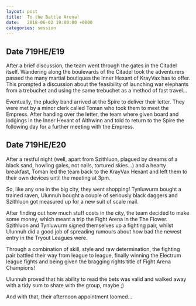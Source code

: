 ```yaml
---
layout: post
title:  To the Battle Arena!
date:   2018-06-02 19:00:00 +0000
categories: session
---
```


## Date 719HE/E19

After a brief discussion, the team went through the gates in the Citadel itself. Wandering along the boulevards of the Citadel took the adventurers passed the many martial boutiques the Inner Hexant of KrayVax has to offer. This prompted a discussion about the feasibility of launching war elephants from a trebuchet and using the same trebuchet as a method of fast travel…

Eventually, the plucky band arrived at the Spire to deliver their letter. They were met by a minor clerk called Toman who took them to meet the Empress. After handing over the letter, the team where given board and lodgings in the Inner Hexant of Althwinn and told to return to the Spire the following day for a further meeting with the Empress.

## Date 719HE/E20

After a restful night (well, apart from Szithluon, plagued by dreams of a black sand, howling gales, not nails, tortured skies...) and a hearty breakfast, Toman led the team back to the KrayVax Hexant and left them to their own devices until the meeting at 3pm.

So, like any one in the big city, they went shopping! Tynluwurm bought a trained raven, Ulunnuh bought a couple of seriously black daggers and Szithluon got measured up for a new suit of scale mail.

After finding out how much stuff costs in the city, the team decided to make some money, which meant a trip the Fight Arena in the The Flower. Szithluon and Tynluwurm signed themselves up a fighting pair, whilst Ulunnuh did a good job of spreading rumours about how bad the newest entry in the Tryout Leagues were.

Through a combination of skill, style and raw determination, the fighting pair battled their way from league to league, finally winning the Electrum league fights and being given the bragging rights title of Fight Arena Champions!

Ulunnuh proved that his ability to read the bets was valid and walked away with a tidy sum to share with the group, maybe ;)

And with that, their afternoon appointment loomed…

